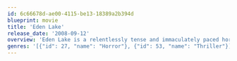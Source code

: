 ```yaml
---
id: 6c66678d-ae00-4115-be13-18389a2b394d
blueprint: movie
title: 'Eden Lake'
release_date: '2008-09-12'
overview: 'Eden Lake is a relentlessly tense and immaculately paced horror-thriller about modern youth gone wild. When a young couple goes to a remote wooded lake for a romantic getaway, their quiet weekend is shattered by an aggressive group of local kids. Rowdiness quickly turns to rage as the teens terrorize the couple in unimaginable ways, and a weekend outing becomes a bloody battle for survival.'
genres: '[{"id": 27, "name": "Horror"}, {"id": 53, "name": "Thriller"}]'
---
```

